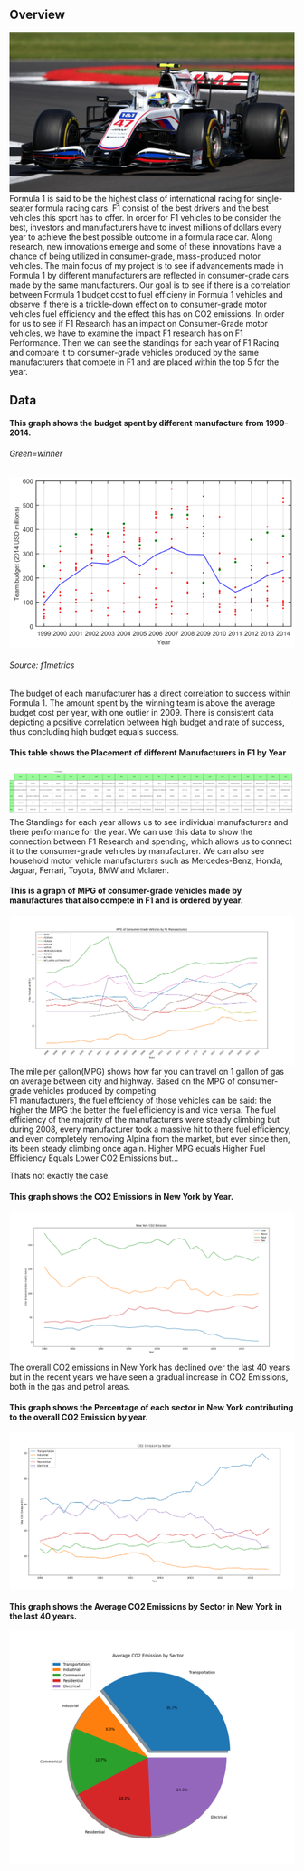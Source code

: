 ## Overview
![graph](F1pic.jpg)
Formula 1 is said to be the highest class of international racing for single-seater formula racing cars. F1 consist of the best drivers and the best vehicles this sport has to offer. In order for F1 vehicles to be consider the best, investors and manufacturers have to invest millions of dollars every year to achieve the best possible outcome in a formula race car. Along research, new innovations emerge and some of these innovations have a chance of being utilized in consumer-grade, mass-produced motor vehicles.
The main focus of my project is to see if advancements made in Formula 1 by different manufacturers are reflected in consumer-grade cars made by the same manufacturers. Our goal is to see if there is a correlation between Formula 1 budget cost to fuel efficieny in Formula 1 vehicles and observe if there is a trickle-down effect on to consumer-grade motor vehicles fuel efficiency and the effect this has on CO2 emissions. 
In order for us to see if F1 Research has an impact on Consumer-Grade motor vehicles, we have to examine the impact F1 research has on F1 Performance. Then we can see the standings for each year of F1 Racing and compare it to consumer-grade vehicles produced by the same manufacturers that compete in F1 and are placed within the top 5 for the year.
## Data
#### This graph shows the budget spent by different manufacture from 1999-2014.
###### Green=winner
![graph](BudgetvsSuccess.png)
###### Source: f1metrics        
The budget of each manufacturer has a direct correlation to success within Formula 1. The amount spent by the winning team is above the average budget cost per year, with one outlier in 2009. There is consistent data depicting a positive correlation between high budget and rate of success, thus concluding high budget equals success.

#### This table shows the Placement of different Manufacturers in F1 by Year
![graph](F1_Standings_Grid.png)
The Standings for each year allows us to see individual manufacturers and there performance for the year. We can use this data to show the connection between F1 Research and spending, which allows us to connect it to the consumer-grade vehicles by manufacturer. We can also see household motor vehicle manufacturers such as Mercedes-Benz, Honda, Jaguar, Ferrari, Toyota, BMW and Mclaren.

#### This is a graph of MPG of consumer-grade vehicles made by manufactures that also compete in F1 and is ordered by year.
![graph](MPGConsumer.png)
The mile per gallon(MPG) shows how far you can travel on 1 gallon of gas on average between city and highway. Based on the MPG of consumer-grade vehicles produced by competing  
F1 manufacturers, the fuel effciency of those vehicles can be said: the higher the MPG the better the fuel efficiency is and vice versa. The fuel efficiency of the majority of the manufacturers were steady climbing but during 2008, every manufacturer took a massive hit to there fuel efficiency, and even completely removing Alpina from the market, but ever since then, its been steady climbing once again. Higher MPG equals Higher Fuel Efficiency Equals Lower CO2 Emissions but...

Thats not exactly the case.
#### This graph shows the CO2 Emissions in New York by Year.
![graph](NYCO2Emission.png)
The overall CO2 emissions in New York has declined over the last 40 years but in the recent years we have seen a gradual increase in CO2 Emissions, both in the gas and petrol areas.

#### This graph shows the Percentage of each sector in New York contributing to the overall CO2 Emission by year.
![graph](CO2EmissionbySector.png)

#### This graph shows the Average CO2 Emissions by Sector in New York in the last 40 years.
![graph](AverageCO2EmissionsbySector.png)



